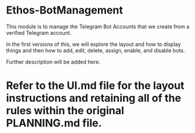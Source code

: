 # Ethos-BotManagement

This module is to manage the Telegram Bot Accounts that we create from a verified Telegram account.  

In the first versions of this, we will explore the layout and how to display things and then how to add, edit, delete, assign, enable, and disable bots.

Further description will be added here.

# Refer to the UI.md file for the layout instructions and retaining all of the rules within the original PLANNING.md file.


